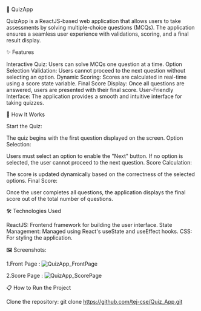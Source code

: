 🎯 QuizApp

QuizApp is a ReactJS-based web application that allows users to take assessments by solving multiple-choice questions (MCQs). The application ensures a seamless user experience with validations, scoring, and a final result display.

✨ Features

Interactive Quiz: Users can solve MCQs one question at a time.
Option Selection Validation: Users cannot proceed to the next question without selecting an option.
Dynamic Scoring: Scores are calculated in real-time using a score state variable.
Final Score Display: Once all questions are answered, users are presented with their final score.
User-Friendly Interface: The application provides a smooth and intuitive interface for taking quizzes.

🚀 How It Works

Start the Quiz:

The quiz begins with the first question displayed on the screen.
Option Selection:

Users must select an option to enable the "Next" button.
If no option is selected, the user cannot proceed to the next question.
Score Calculation:

The score is updated dynamically based on the correctness of the selected options.
Final Score:

Once the user completes all questions, the application displays the final score out of the total number of questions.

🛠️ Technologies Used

ReactJS: Frontend framework for building the user interface.
State Management: Managed using React's useState and useEffect hooks.
CSS: For styling the application.

🖼️ Screenshots:

1.Front Page :
![QuizApp_FrontPage](https://github.com/user-attachments/assets/c06b49a5-d0e9-4667-9c8d-ed453b7f29b1)

2.Score Page :
![QuizApp_ScorePage](https://github.com/user-attachments/assets/bb74f926-ea34-4a02-a0f2-5983949d292a)


📋 How to Run the Project

Clone the repository:
git clone https://github.com/tej-cse/Quiz_App.git



